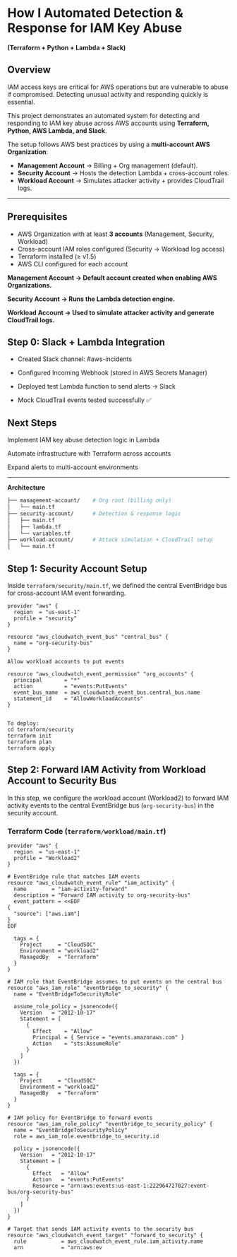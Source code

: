 # How I Automated Detection & Response for IAM Key Abuse  

**(Terraform + Python + Lambda + Slack)**  

## Overview  

IAM access keys are critical for AWS operations but are vulnerable to abuse if compromised. Detecting unusual activity and responding quickly is essential.  

This project demonstrates an automated system for detecting and responding to IAM key abuse across AWS accounts using **Terraform, Python, AWS Lambda, and Slack**.  

The setup follows AWS best practices by using a **multi-account AWS Organization**:  

- **Management Account** → Billing + Org management (default).  
- **Security Account** → Hosts the detection Lambda + cross-account roles.  
- **Workload Account** → Simulates attacker activity + provides CloudTrail logs.  

---

## Prerequisites  

- AWS Organization with at least **3 accounts** (Management, Security, Workload)  
- Cross-account IAM roles configured (Security → Workload log access)  
- Terraform installed (≥ v1.5)  
- AWS CLI configured for each account  

**Management Account → Default account created when enabling AWS Organizations.**

**Security Account → Runs the Lambda detection engine.**

**Workload Account → Used to simulate attacker activity and generate CloudTrail logs.**

## Step 0: Slack + Lambda Integration 

- Created Slack channel: #aws-incidents

- Configured Incoming Webhook (stored in AWS Secrets Manager)

- Deployed test Lambda function to send alerts → Slack

- Mock CloudTrail events tested successfully ✅

## Next Steps

Implement IAM key abuse detection logic in Lambda

Automate infrastructure with Terraform across accounts

Expand alerts to multi-account environments


---
**Architecture**  

```bash
├── management-account/    # Org root (billing only)
│   └── main.tf
├── security-account/      # Detection & response logic
│   ├── main.tf
│   ├── lambda.tf
│   └── variables.tf
├── workload-account/      # Attack simulation + CloudTrail setup
│   └── main.tf
```

## Step 1: Security Account Setup

Inside `terraform/security/main.tf`, we defined the central EventBridge bus for cross-account IAM event forwarding.

```hcl
provider "aws" {
  region  = "us-east-1"
  profile = "security"
}

resource "aws_cloudwatch_event_bus" "central_bus" {
  name = "org-security-bus"
}

Allow workload accounts to put events

resource "aws_cloudwatch_event_permission" "org_accounts" {
  principal       = "*"
  action          = "events:PutEvents"
  event_bus_name  = aws_cloudwatch_event_bus.central_bus.name
  statement_id    = "AllowWorkloadAccounts"
}


To deploy:
cd terraform/security
terraform init
terraform plan
terraform apply
```

## Step 2: Forward IAM Activity from Workload Account to Security Bus

In this step, we configure the workload account (Workload2) to forward IAM activity events to the central EventBridge bus (`org-security-bus`) in the security account.

### Terraform Code (`terraform/workload/main.tf`)
```hcl
provider "aws" {
  region  = "us-east-1"
  profile = "Workload2"
}

# EventBridge rule that matches IAM events
resource "aws_cloudwatch_event_rule" "iam_activity" {
  name        = "iam-activity-forward"
  description = "Forward IAM activity to org-security-bus"
  event_pattern = <<EOF
{
  "source": ["aws.iam"]
}
EOF

  tags = {
    Project     = "CloudSOC"
    Environment = "workload2"
    ManagedBy   = "Terraform"
  }
}

# IAM role that EventBridge assumes to put events on the central bus
resource "aws_iam_role" "eventbridge_to_security" {
  name = "EventBridgeToSecurityRole"

  assume_role_policy = jsonencode({
    Version   = "2012-10-17"
    Statement = [
      {
        Effect    = "Allow"
        Principal = { Service = "events.amazonaws.com" }
        Action    = "sts:AssumeRole"
      }
    ]
  })

  tags = {
    Project     = "CloudSOC"
    Environment = "workload2"
    ManagedBy   = "Terraform"
  }
}

# IAM policy for EventBridge to forward events
resource "aws_iam_role_policy" "eventbridge_to_security_policy" {
  name = "EventBridgeToSecurityPolicy"
  role = aws_iam_role.eventbridge_to_security.id

  policy = jsonencode({
    Version   = "2012-10-17"
    Statement = [
      {
        Effect   = "Allow"
        Action   = "events:PutEvents"
        Resource = "arn:aws:events:us-east-1:222964727827:event-bus/org-security-bus"
      }
    ]
  })
}

# Target that sends IAM activity events to the security bus
resource "aws_cloudwatch_event_target" "forward_to_security" {
  rule           = aws_cloudwatch_event_rule.iam_activity.name
  arn            = "arn:aws:ev
